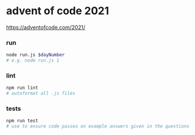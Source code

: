 # advent of code 2021
https://adventofcode.com/2021/

### run
```bash
node run.js $dayNumber
# e.g. node run.js 1
```

### lint
```bash
npm run lint
# autoformat all .js files
```

### tests
```bash
npm run test
# use to ensure code passes on example answers given in the questions
```